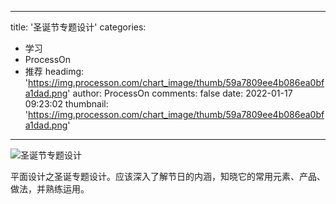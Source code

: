 
---
title: '圣诞节专题设计'
categories: 
 - 学习
 - ProcessOn
 - 推荐
headimg: 'https://img.processon.com/chart_image/thumb/59a7809ee4b086ea0bfa1dad.png'
author: ProcessOn
comments: false
date: 2022-01-17 09:23:02
thumbnail: 'https://img.processon.com/chart_image/thumb/59a7809ee4b086ea0bfa1dad.png'
---

<div>   
<img class="thumb" alt="圣诞节专题设计" src="https://img.processon.com/chart_image/thumb/59a7809ee4b086ea0bfa1dad.png" referrerpolicy="no-referrer">
<p>平面设计之圣诞专题设计。应该深入了解节日的内涵，知晓它的常用元素、产品、做法，并熟练运用。</p>  
</div>
            
